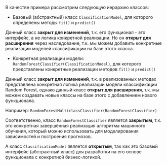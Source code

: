 В качестве примера рассмотрим следующую иерархию классов:

- Базовый (абстрактный) класс `ClassificationModel`, для которого определены методы `fit()` и `predict()`

Данный класс **закрыт для изменений**, т.к. его функционал - это интерфейс, а не логика конкретной реализации. 
Но он **открыт для расширения** через наследование, т.к. мы можем добавить конкретные реализации моделей классификации на базе этого класса.

- Конкретная реализации модели: `RandomForestClassifier(ClassificationModel)`, для которого представлены конкретные реализации методов `fit()` и `predict()`

Данный класс **закрыт для изменений**, т.к. в реализованных методах представлена конкретная логика реализации модели классификации Random Forest, 
однако данный класс **открыт для расширения**, т.к. мы можем создавать новые классы на базе этого с добавлением нового функционала. 

Например: `RandomForestMulticlassClassifier(RandomForestClassifier)`

Соответственно, класс `RandomForestClassifier` является **закрытым**, т.к. это конкретная завершённая реализация алгоритма машинного обучения, который можно использовать для моделирования зависимостей и построения прогнозов.

А класс `ClassificationModel` является **открытым**, так как это базовый интерфейс (абстрактный класс) для разработки на его основе функционала с конкретной бизнес-логикой.
